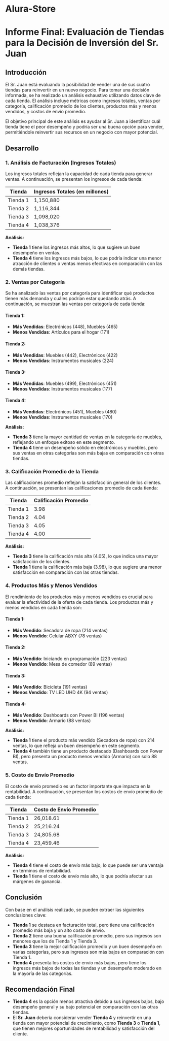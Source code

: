 # Alura-Store
# Informe Final: Evaluación de Tiendas para la Decisión de Inversión del Sr. Juan

## Introducción

El Sr. Juan está evaluando la posibilidad de vender una de sus cuatro tiendas para reinvertir en un nuevo negocio. Para tomar una decisión informada, se ha realizado un análisis exhaustivo utilizando datos clave de cada tienda. El análisis incluye métricas como ingresos totales, ventas por categoría, calificación promedio de los clientes, productos más y menos vendidos, y costos de envío promedio.

El objetivo principal de este análisis es ayudar al Sr. Juan a identificar cuál tienda tiene el peor desempeño y podría ser una buena opción para vender, permitiéndole reinvertir sus recursos en un negocio con mayor potencial.

## Desarrollo

### 1. **Análisis de Facturación (Ingresos Totales)**

Los ingresos totales reflejan la capacidad de cada tienda para generar ventas. A continuación, se presentan los ingresos de cada tienda:

| Tienda    | Ingresos Totales (en millones) |
|-----------|-------------------------------|
| Tienda 1  | 1,150,880                     |
| Tienda 2  | 1,116,344                     |
| Tienda 3  | 1,098,020                     |
| Tienda 4  | 1,038,376                     |

**Análisis:**
- **Tienda 1** tiene los ingresos más altos, lo que sugiere un buen desempeño en ventas.
- **Tienda 4** tiene los ingresos más bajos, lo que podría indicar una menor atracción de clientes o ventas menos efectivas en comparación con las demás tiendas.

### 2. **Ventas por Categoría**

Se ha analizado las ventas por categoría para identificar qué productos tienen más demanda y cuáles podrían estar quedando atrás. A continuación, se muestran las ventas por categoría de cada tienda:

#### Tienda 1:
- **Más Vendidas**: Electrónicos (448), Muebles (465)
- **Menos Vendidas**: Artículos para el hogar (171)

#### Tienda 2:
- **Más Vendidas**: Muebles (442), Electrónicos (422)
- **Menos Vendidas**: Instrumentos musicales (224)

#### Tienda 3:
- **Más Vendidas**: Muebles (499), Electrónicos (451)
- **Menos Vendidas**: Instrumentos musicales (177)

#### Tienda 4:
- **Más Vendidas**: Electrónicos (451), Muebles (480)
- **Menos Vendidas**: Instrumentos musicales (170)

**Análisis:**
- **Tienda 3** tiene la mayor cantidad de ventas en la categoría de muebles, reflejando un enfoque exitoso en este segmento.
- **Tienda 4** tiene un desempeño sólido en electrónicos y muebles, pero sus ventas en otras categorías son más bajas en comparación con otras tiendas.

### 3. **Calificación Promedio de la Tienda**

Las calificaciones promedio reflejan la satisfacción general de los clientes. A continuación, se presentan las calificaciones promedio de cada tienda:

| Tienda    | Calificación Promedio |
|-----------|-----------------------|
| Tienda 1  | 3.98                  |
| Tienda 2  | 4.04                  |
| Tienda 3  | 4.05                  |
| Tienda 4  | 4.00                  |

**Análisis:**
- **Tienda 3** tiene la calificación más alta (4.05), lo que indica una mayor satisfacción de los clientes.
- **Tienda 1** tiene la calificación más baja (3.98), lo que sugiere una menor satisfacción en comparación con las otras tiendas.

### 4. **Productos Más y Menos Vendidos**

El rendimiento de los productos más y menos vendidos es crucial para evaluar la efectividad de la oferta de cada tienda. Los productos más y menos vendidos en cada tienda son:

#### Tienda 1:
- **Más Vendido**: Secadora de ropa (214 ventas)
- **Menos Vendido**: Celular ABXY (78 ventas)

#### Tienda 2:
- **Más Vendido**: Iniciando en programación (223 ventas)
- **Menos Vendido**: Mesa de comedor (89 ventas)

#### Tienda 3:
- **Más Vendido**: Bicicleta (191 ventas)
- **Menos Vendido**: TV LED UHD 4K (94 ventas)

#### Tienda 4:
- **Más Vendido**: Dashboards con Power BI (196 ventas)
- **Menos Vendido**: Armario (88 ventas)

**Análisis:**
- **Tienda 1** tiene el producto más vendido (Secadora de ropa) con 214 ventas, lo que refleja un buen desempeño en este segmento.
- **Tienda 4** también tiene un producto destacado (Dashboards con Power BI), pero presenta un producto menos vendido (Armario) con solo 88 ventas.

### 5. **Costo de Envío Promedio**

El costo de envío promedio es un factor importante que impacta en la rentabilidad. A continuación, se presentan los costos de envío promedio de cada tienda:

| Tienda    | Costo de Envío Promedio |
|-----------|-------------------------|
| Tienda 1  | 26,018.61               |
| Tienda 2  | 25,216.24               |
| Tienda 3  | 24,805.68               |
| Tienda 4  | 23,459.46               |

**Análisis:**
- **Tienda 4** tiene el costo de envío más bajo, lo que puede ser una ventaja en términos de rentabilidad.
- **Tienda 1** tiene el costo de envío más alto, lo que podría afectar sus márgenes de ganancia.

## Conclusión

Con base en el análisis realizado, se pueden extraer las siguientes conclusiones clave:

- **Tienda 1** se destaca en facturación total, pero tiene una calificación promedio más baja y un alto costo de envío.
- **Tienda 2** tiene una buena calificación promedio, pero sus ingresos son menores que los de Tienda 1 y Tienda 3.
- **Tienda 3** tiene la mejor calificación promedio y un buen desempeño en varias categorías, pero sus ingresos son más bajos en comparación con Tienda 1.
- **Tienda 4** presenta los costos de envío más bajos, pero tiene los ingresos más bajos de todas las tiendas y un desempeño moderado en la mayoría de las categorías.

## Recomendación Final

- **Tienda 4** es la opción menos atractiva debido a sus ingresos bajos, bajo desempeño general y su bajo potencial en comparación con las otras tiendas.
- El **Sr. Juan** debería considerar vender **Tienda 4** y reinvertir en una tienda con mayor potencial de crecimiento, como **Tienda 3** o **Tienda 1**, que tienen mejores oportunidades de rentabilidad y satisfacción del cliente.

